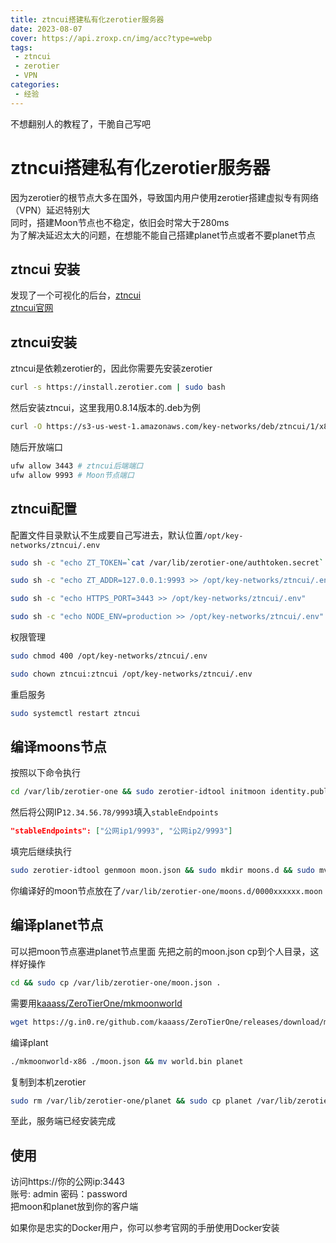 ```yaml
---
title: ztncui搭建私有化zerotier服务器
date: 2023-08-07
cover: https://api.zroxp.cn/img/acc?type=webp
tags:
 - ztncui
 - zerotier
 - VPN
categories: 
 - 经验
---  
```


不想翻别人的教程了，干脆自己写吧
<!-- more -->

# ztncui搭建私有化zerotier服务器
因为zerotier的根节点大多在国外，导致国内用户使用zerotier搭建虚拟专有网络（VPN）延迟特别大  
同时，搭建Moon节点也不稳定，依旧会时常大于280ms  
为了解决延迟太大的问题，在想能不能自己搭建planet节点或者不要planet节点

## ztncui 安装
发现了一个可视化的后台，[ztncui](https://github.com/key-networks/ztncui)  
[ztncui官网](https://key-networks.com/ztncui/)  

## ztncui安装
ztncui是依赖zerotier的，因此你需要先安装zerotier
```bash
curl -s https://install.zerotier.com | sudo bash
```
然后安装ztncui，这里我用0.8.14版本的.deb为例
```bash
curl -O https://s3-us-west-1.amazonaws.com/key-networks/deb/ztncui/1/x86_64/ztncui_0.8.14_amd64.deb && apt install -y ./ztncui_0.8.14_amd64.deb
```
随后开放端口
```bash
ufw allow 3443 # ztncui后端端口
ufw allow 9993 # Moon节点端口
```

## ztncui配置
配置文件目录默认不生成要自己写进去，默认位置`/opt/key-networks/ztncui/.env`
```bash
sudo sh -c "echo ZT_TOKEN=`cat /var/lib/zerotier-one/authtoken.secret` > /opt/key-networks/ztncui/.env"
```
```bash
sudo sh -c "echo ZT_ADDR=127.0.0.1:9993 >> /opt/key-networks/ztncui/.env"
```
```bash
sudo sh -c "echo HTTPS_PORT=3443 >> /opt/key-networks/ztncui/.env"
```
```bash
sudo sh -c "echo NODE_ENV=production >> /opt/key-networks/ztncui/.env"
```
权限管理
```bash
sudo chmod 400 /opt/key-networks/ztncui/.env
```
```bash
sudo chown ztncui:ztncui /opt/key-networks/ztncui/.env
```
重启服务
```bash
sudo systemctl restart ztncui
```

## 编译moons节点
按照以下命令执行
```bash
cd /var/lib/zerotier-one && sudo zerotier-idtool initmoon identity.public > moon.json && nano moon.json
```
然后将公网IP`12.34.56.78/9993`填入`stableEndpoints`
```json
"stableEndpoints": ["公网ip1/9993", "公网ip2/9993"]
```
填完后继续执行
```bash
sudo zerotier-idtool genmoon moon.json && sudo mkdir moons.d && sudo mv ./*.moon ./moons.d && sudo systemctl restart zerotier-one
```
你编译好的moon节点放在了`/var/lib/zerotier-one/moons.d/0000xxxxxx.moon`

## 编译planet节点
可以把moon节点塞进planet节点里面
先把之前的moon.json cp到个人目录，这样好操作
```bash
cd && sudo cp /var/lib/zerotier-one/moon.json .
```
需要用[kaaass/ZeroTierOne/mkmoonworld](https://g.in0.re/github.com/kaaass/ZeroTierOne/releases/download/mkmoonworld-1.0/mkmoonworld-x86)
```bash
wget https://g.in0.re/github.com/kaaass/ZeroTierOne/releases/download/mkmoonworld-1.0/mkmoonworld-x86 && sudo chmod +x mkmoonworld-x86
```
编译plant
```bash
./mkmoonworld-x86 ./moon.json && mv world.bin planet
```
复制到本机zerotier
```bash
sudo rm /var/lib/zerotier-one/planet && sudo cp planet /var/lib/zerotier-one/ && sudo chmod 755 /var/lib/zerotier-one/planet && sudo systemctl restart zerotier-one
```

至此，服务端已经安装完成

## 使用
访问https://你的公网ip:3443  
账号: admin 密码：password  
把moon和planet放到你的客户端

如果你是忠实的Docker用户，你可以参考官网的手册使用Docker安装
